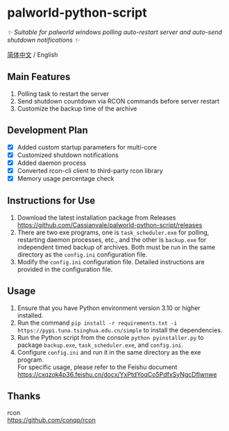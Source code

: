 # palworld-python-script

_✨ Suitable for palworld windows polling auto-restart server and auto-send shutdown notifications ✨_

[简体中文](./README.md) / English  

## Main Features  

1. Polling task to restart the server  
2. Send shutdown countdown via RCON commands before server restart  
3. Customize the backup time of the archive  

## Development Plan  

- [x] Added custom startup parameters for multi-core  
- [x] Customized shutdown notifications  
- [x] Added daemon process  
- [x] Converted rcon-cli client to third-party rcon library  
- [x] Memory usage percentage check  

## Instructions for Use  
 
1. Download the latest installation package from Releases  
https://github.com/Cassianvale/palworld-python-script/releases  
2. There are two exe programs, one is `task_scheduler.exe` for polling, restarting daemon processes, etc., and the other is `backup.exe` for independent timed backup of archives. Both must be run in the same directory as the `config.ini` configuration file.  
3. Modify the `config.ini` configuration file. Detailed instructions are provided in the configuration file.  

## Usage  

1. Ensure that you have Python environment version 3.10 or higher installed.  
2. Run the command `pip install -r requirements.txt -i https://pypi.tuna.tsinghua.edu.cn/simple` to install the dependencies.  
3. Run the Python script from the console `python pyinstaller.py` to package `backup.exe`, `task_scheduler.exe`, and `config.ini`.
4. Configure `config.ini` and run it in the same directory as the exe program.  
For specific usage, please refer to the Feishu document  
https://cxqzok4p36.feishu.cn/docx/YxPtdYoqCo5PdfxSyNgcDfIwnwe  

## Thanks  
rcon  
https://github.com/conqp/rcon  